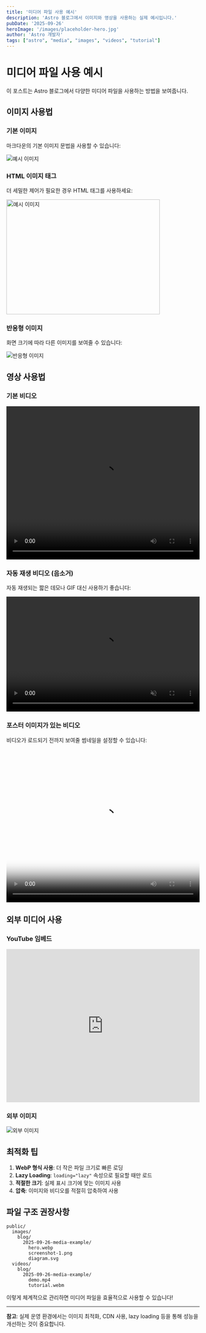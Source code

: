 ```yaml
---
title: '미디어 파일 사용 예시'
description: 'Astro 블로그에서 이미지와 영상을 사용하는 실제 예시입니다.'
pubDate: '2025-09-26'
heroImage: '/images/placeholder-hero.jpg'
author: 'Astro 개발자'
tags: ["astro", "media", "images", "videos", "tutorial"]
---
```


# 미디어 파일 사용 예시

이 포스트는 Astro 블로그에서 다양한 미디어 파일을 사용하는 방법을 보여줍니다.

## 이미지 사용법

### 기본 이미지
마크다운의 기본 이미지 문법을 사용할 수 있습니다:

![예시 이미지](/images/placeholder-image.jpg)

### HTML 이미지 태그
더 세밀한 제어가 필요한 경우 HTML 태그를 사용하세요:

<img src="/images/placeholder-image.jpg" alt="예시 이미지" width="400" height="300" loading="lazy">

### 반응형 이미지
화면 크기에 따라 다른 이미지를 보여줄 수 있습니다:

<picture>
  <source media="(max-width: 768px)" srcset="/images/mobile-image.webp">
  <source media="(min-width: 769px)" srcset="/images/desktop-image.webp">
  <img src="/images/fallback-image.jpg" alt="반응형 이미지" loading="lazy">
</picture>

## 영상 사용법

### 기본 비디오
<video width="100%" height="400" controls>
  <source src="/videos/demo-video.mp4" type="video/mp4">
  <source src="/videos/demo-video.webm" type="video/webm">
  브라우저가 비디오를 지원하지 않습니다.
</video>

### 자동 재생 비디오 (음소거)
자동 재생되는 짧은 데모나 GIF 대신 사용하기 좋습니다:

<video width="100%" height="300" autoplay muted loop>
  <source src="/videos/auto-demo.mp4" type="video/mp4">
</video>

### 포스터 이미지가 있는 비디오
비디오가 로드되기 전까지 보여줄 썸네일을 설정할 수 있습니다:

<video width="100%" height="400" controls poster="/images/video-poster.jpg">
  <source src="/videos/tutorial.mp4" type="video/mp4">
  <source src="/videos/tutorial.webm" type="video/webm">
</video>

## 외부 미디어 사용

### YouTube 임베드
<iframe width="100%" height="400" src="https://www.youtube.com/embed/dQw4w9WgXcQ" title="YouTube video player" frameborder="0" allow="accelerometer; autoplay; clipboard-write; encrypted-media; gyroscope; picture-in-picture" allowfullscreen loading="lazy"></iframe>

### 외부 이미지
![외부 이미지](https://picsum.photos/600/400)

## 최적화 팁

1. **WebP 형식 사용**: 더 작은 파일 크기로 빠른 로딩
2. **Lazy Loading**: `loading="lazy"` 속성으로 필요할 때만 로드
3. **적절한 크기**: 실제 표시 크기에 맞는 이미지 사용
4. **압축**: 이미지와 비디오를 적절히 압축하여 사용

## 파일 구조 권장사항

```
public/
  images/
    blog/
      2025-09-26-media-example/
        hero.webp
        screenshot-1.png
        diagram.svg
  videos/
    blog/
      2025-09-26-media-example/
        demo.mp4
        tutorial.webm
```

이렇게 체계적으로 관리하면 미디어 파일을 효율적으로 사용할 수 있습니다!

---

**참고**: 실제 운영 환경에서는 이미지 최적화, CDN 사용, lazy loading 등을 통해 성능을 개선하는 것이 중요합니다.